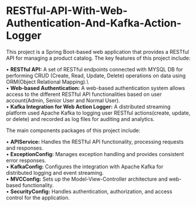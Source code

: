 # RESTful-API-With-Web-Authentication-And-Kafka-Action-Logger

This project is a Spring Boot-based web application that provides a RESTful API for managing a product catalog. The key features of this project include:

• **RESTful API:** A set of RESTful endpoints connected with MYSQL DB for performing CRUD (Create, Read, Update, Delete) operations on data using ORM(Object Relational Mapping).\ \
• **Web-based Authentication:** A web-based authentication system allows access to the different RESTful API functionalities based on user account(Admin, Senior User and Normal User).\
• **Kafka Integration for Web Action Logger:** A distributed streaming platform used Apache Kafka to logging user RESTful actions(create, update, or delete) and recorded as log files for auditing and analytics.


The main components packages of this project include:

• **APIService:** Handles the RESTful API functionality, processing requests and responses.\
• **ExceptionConfig:** Manages exception handling and provides consistent error responses.\
• **KafkaConfig:** Configures the integration with Apache Kafka for distributed logging and event streaming.\
• **MVCConfig:** Sets up the Model-View-Controller architecture and web-based functionality.\
• **SecurityConfig:** Handles authentication, authorization, and access control for the application.
